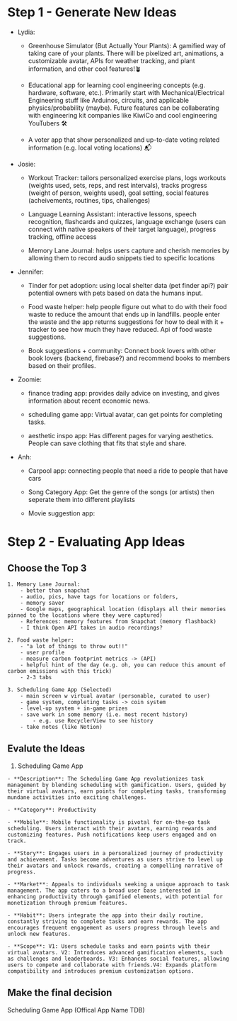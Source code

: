 # Step 1 - Generate New Ideas
<!-- Each group member should record at least 3 new app ideas including a brief description -->
- Lydia:
    - Greenhouse Simulator (But Actually Your Plants): A gamified way of taking care of your plants. There will be pixelized art,  animations, a customizable avatar, APIs for weather tracking, and plant information, and other cool features!🪴
    
    - Educational app for learning cool engineering concepts (e.g. hardware, software, etc.). Primarily start with Mechanical/Electrical Engineering stuff like Arduinos, circuits, and applicable physics/probability (maybe). Future features can be collaberating with engineering kit companies like KiwiCo and cool engineering YouTubers 🛠️
    
    - A voter app that show personalized and up-to-date voting related information (e.g. local voting locations) 📬

- Josie:
    - Workout Tracker: tailors personalized exercise plans, logs workouts (weights used, sets, reps, and rest intervals), tracks progress (weight of person, weights used), goal setting, social features (acheivements, routines, tips, challenges)
    
    - Language Learning Assistant: interactive lessons, speech recognition, flashcards and quizzes, language exchange (users can connect with native speakers of their target language), progress tracking, offline access     
    
    - Memory Lane Journal: helps users capture and cherish  memories by allowing them to record audio snippets tied to specific locations

- Jennifer:
    - Tinder for pet adoption: using local shelter data (pet finder api?) pair potential owners with pets based on data the humans input. 
    
    - Food waste helper: help people figure out what to do with their food waste to reduce the amount that ends up in landfills. people enter the waste and the app returns suggestions for how to deal with it + tracker to see how much they have reduced. Api of food waste suggestions. 
    
    - Book suggestions + community: Connect book lovers with other book lovers (backend, firebase?) and recommend books to members based on their profiles. 

- Zoomie: 
    - finance trading app: provides daily advice on investing, and gives information about recent economic news. 
    
    - scheduling game app: Virtual avatar, can get points for completing tasks.
    
    - aesthetic inspo app: Has different pages for varying aesthetics. People can save clothing that fits that style and share.

- Anh:
    - Carpool app: connecting people that need a ride to people that have cars
    
    - Song Category App: Get the genre of the songs (or artists) then seperate them into different playlists
    
    - Movie suggestion app: 

# Step 2 - Evaluating App Ideas
## Choose the Top 3
    1. Memory Lane Journal: 
        - better than snapchat
        - audio, pics, have tags for locations or folders, 
        - memory saver 
        - Google maps, geographical location (displays all their memories pinned to the locations where they were captured)
        - References: memory features from Snapchat (memory flashback)
        - I think Open API takes in audio recordings? 
    
    2. Food waste helper:
        - "a lot of things to throw out!!"
        - user profile 
        - measure carbon footprint metrics -> (API)
        - helpful hint of the day (e.g. oh, you can reduce this amount of carbon emissions with this trick)
        - 2-3 tabs
    
    3. Scheduling Game App (Selected)
        - main screen w virtual avatar (personable, curated to user)
        - game system, completing tasks -> coin system
        - level-up system + in-game prizes
        - save work in some memory (i.e. most recent history)
            - e.g. use RecyclerView to see history
        - take notes (like Notion)
        
## Evalute the Ideas
   1. Scheduling Game App

    - **Description**: The Scheduling Game App revolutionizes task management by blending scheduling with gamification. Users, guided by their virtual avatars, earn points for completing tasks, transforming mundane activities into exciting challenges.

    - **Category**: Productivity

    - **Mobile**: Mobile functionality is pivotal for on-the-go task scheduling. Users interact with their avatars, earning rewards and customizing features. Push notifications keep users engaged and on track.

    - **Story**: Engages users in a personalized journey of productivity and achievement. Tasks become adventures as users strive to level up their avatars and unlock rewards, creating a compelling narrative of progress.

    - **Market**: Appeals to individuals seeking a unique approach to task management. The app caters to a broad user base interested in enhancing productivity through gamified elements, with potential for monetization through premium features.

    - **Habit**: Users integrate the app into their daily routine, constantly striving to complete tasks and earn rewards. The app encourages frequent engagement as users progress through levels and unlock new features.

    - **Scope**: V1: Users schedule tasks and earn points with their virtual avatars. V2: Introduces advanced gamification elements, such as challenges and leaderboards. V3: Enhances social features, allowing users to compete and collaborate with friends.V4: Expands platform compatibility and introduces premium customization options.


## Make the final decision

Scheduling Game App (Offical App Name TDB)

